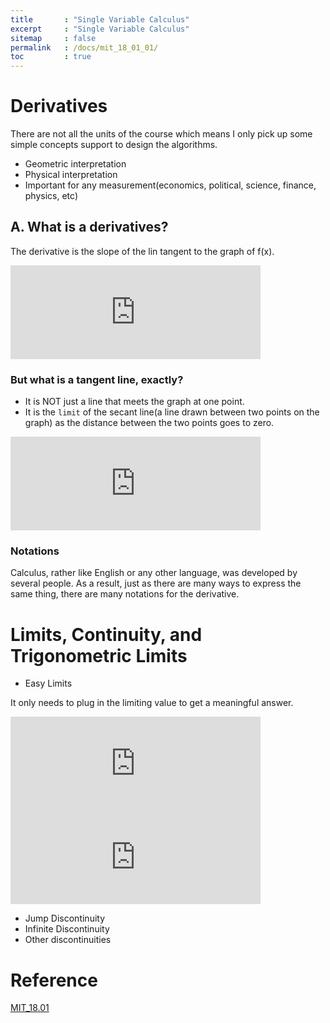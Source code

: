 ```yaml
---
title       : "Single Variable Calculus"
excerpt     : "Single Variable Calculus"
sitemap     : false
permalink   : /docs/mit_18_01_01/
toc         : true
---
```



# Derivatives

There are not all the units of the course which means I only pick up some simple concepts support to design the algorithms.

* Geometric interpretation
* Physical interpretation
* Important for any measurement(economics, political, science, finance, physics, etc)


## A. What is a derivatives?

The derivative is the slope of the lin tangent to the graph of f(x). 

<iframe src="https://hostux.social/@aisuko/109752557161015873/embed" class="mastodon-embed" style="max-width: 100%; border: 0" width="400" allowfullscreen="allowfullscreen"></iframe><script src="https://hostux.social/embed.js" async="async"></script>


### But what is a tangent line, exactly?

* It is NOT just a line that meets the graph at one point.
* It is the `limit` of the secant line(a line drawn between two points on the graph) as the distance between the two points goes to zero.

<iframe src="https://hostux.social/@aisuko/109752635748365990/embed" class="mastodon-embed" style="max-width: 100%; border: 0" width="400" allowfullscreen="allowfullscreen"></iframe><script src="https://hostux.social/embed.js" async="async"></script>


### Notations

Calculus, rather like English or any other language, was developed by several people. As a result, just as there are many ways to express the same thing, there are many notations for the derivative.


# Limits, Continuity, and Trigonometric Limits


* Easy Limits

It only needs to plug in the limiting value to get a meaningful answer.


<iframe src="https://hostux.social/@aisuko/109752733120735251/embed" class="mastodon-embed" style="max-width: 100%; border: 0" width="400" allowfullscreen="allowfullscreen"></iframe><script src="https://hostux.social/embed.js" async="async"></script>


<iframe src="https://hostux.social/@aisuko/109752751469875677/embed" class="mastodon-embed" style="max-width: 100%; border: 0" width="400" allowfullscreen="allowfullscreen"></iframe><script src="https://hostux.social/embed.js" async="async"></script>

* Jump Discontinuity
* Infinite Discontinuity
* Other discontinuities

# Reference
[MIT_18.01](https://ocw.mit.edu/courses/18-01-single-variable-calculus-fall-2006/pages/syllabus/)
